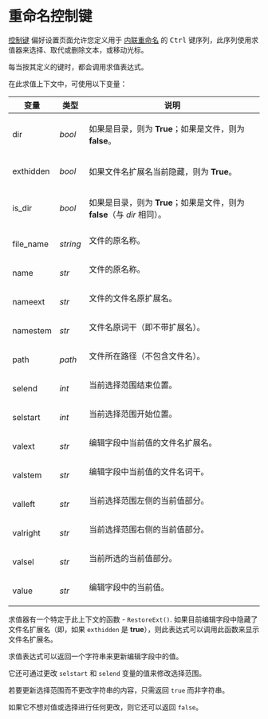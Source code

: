 # 重命名控制键

[控制键](/Manual/preferences/preferences_categories/file_operations/renaming_files/control_keys.zh.md) 偏好设置页面允许您定义用于 [内联重命名](/Manual/file_operations/renaming_files/inline_rename.zh.md) 的 <kbd>Ctrl</kbd> 键序列，此序列使用求值器来选择、取代或删除文本，或移动光标。

每当按其定义的键时，都会调用求值表达式。

在此求值上下文中，可使用以下变量：

<table>
<thead><tr><th>
变量</th><th>
类型</th><th>
说明
</th></tr></thead><tbody><tr><td>
dir</td><td>

*bool*</td><td>

如果是目录，则为 **True**；如果是文件，则为 **false**。
</td></tr><tr><td>
exthidden</td><td>

*bool*</td><td>

如果文件名扩展名当前隐藏，则为 **True**。
</td></tr><tr><td>
is_dir</td><td>

*bool*</td><td>

如果是目录，则为 **True**；如果是文件，则为 **false**（与 *dir* 相同）。
</td></tr><tr><td>
file_name</td><td>

*string*</td><td>
文件的原名称。
</td></tr><tr><td>
name</td><td>

*str*</td><td>
文件的原名称。
</td></tr><tr><td>
nameext</td><td>

*str*</td><td>
文件的文件名原扩展名。
</td></tr><tr><td>
namestem</td><td>

*str*</td><td>
文件名原词干（即不带扩展名）。
</td></tr><tr><td>
path</td><td>

*path*</td><td>
文件所在路径（不包含文件名）。
</td></tr><tr><td>
selend</td><td>

*int*</td><td>
当前选择范围结束位置。
</td></tr><tr><td>
selstart</td><td>

*int*</td><td>
当前选择范围开始位置。
</td></tr><tr><td>
valext</td><td>

*str*</td><td>
编辑字段中当前值的文件名扩展名。
</td></tr><tr><td>
valstem</td><td>

*str*</td><td>
编辑字段中当前值的文件名词干。
</td></tr><tr><td>
valleft</td><td>

*str*</td><td>
当前选择范围左侧的当前值部分。
</td></tr><tr><td>
valright</td><td>

*str*</td><td>
当前选择范围右侧的当前值部分。
</td></tr><tr><td>
valsel</td><td>

*str*</td><td>
当前所选的当前值部分。
</td></tr><tr><td>
value</td><td>

*str*</td><td>
编辑字段中的当前值。
</td></tr></tbody>
</table>

求值器有一个特定于此上下文的函数 - `RestoreExt()`. 如果目前编辑字段中隐藏了文件名扩展名（即，如果 `exthidden` 是 **true**），则此表达式可以调用此函数来显示文件名扩展名。

求值表达式可以返回一个字符串来更新编辑字段中的值。

它还可通过更改 `selstart` 和 `selend` 变量的值来修改选择范围。

若要更新选择范围而不更改字符串的内容，只需返回 `true` 而非字符串。

如果它不想对值或选择进行任何更改，则它还可以返回 `false`。
